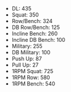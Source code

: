 * DL: 435
*  Squat: 350
*  Row/Bench: 324
*  DB Row/Bench: 125
*  Incline Bench: 260
*  Incline DB Bench: 100
*  Military: 255
*  DB Military: 100
*  Push Up: 87
*  Pull Up: 27
*  1RPM Squat: 725
*  1RPM Row: 580
*  1RPM Bench: 540
